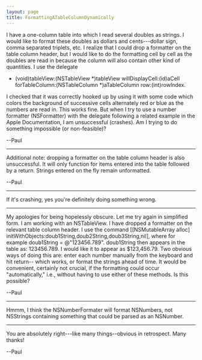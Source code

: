 ```yaml
---
layout: page
title: FormattingATableColumnDynamically
---
```




I have a one-column table into which I read several doubles as strings. I would like to format these doubles as dollars and cents---dollar sign, comma separated triplets, etc.  I realize that I could drop a formatter on the table column header, but I would like to do the formatting cell by cell as the doubles are read in because the column will also contain other kind of quantities.
I use the delegate 
 - (void)tableView:(NSTableView *)tableView willDisplayCell:(id)aCell forTableColumn:(NSTableColumn *)aTableColumn row:(int)rowIndex.
 
I checked that it was correctly hooked up by using it with some code which colors the background of successive cells alternately red or blue as the numbers are read in.  This works fine. But when I try to use a number formatter (NSFormatter) with the delegate following a related example in the Apple Documentation, I am unsuccessful (crashes).  Am I trying to do something impossible (or non-feasible)?

--Paul

----

Additional note: dropping a formatter on the table column header is also unsuccessful.  It will only function for items entered into the table followed by a return.  Strings entered on the fly remain unformatted.

--Paul

----

If it's crashing, yes you're definitely doing something wrong.

----

My apologies for being hopelessly obscure.  Let me try again in simplified form. I am working with an NSTableView. I have dropped a formatter on the relevant table column header. I use the command 
[[NSMutableArray alloc] initWithObjects:doub1String,doub2String,doub3String,nil], where for example doub1String = @"123456.789". doub1String then appears in the table as: 123456.789. I would like it to appear as $123,456.79.  Two obvious ways of doing this are: enter each number manually from the keyboard and hit return-- which works, or format the strings ahead of time.
	It would be convenient, certainly not crucial, if the formatting could occur "automatically," i.e., without having to use either of these methods.  Is this possible?

--Paul

----

Hmmm, I think the NSNumberFormater will format NSNumbers, not NSStrings containing something that could be parsed as an NSNumber.

----

You are absolutely right---like many things--obvious in retrospect.  Many thanks!

--Paul

